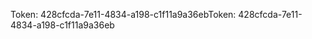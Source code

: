 <span data-ttu-id="20199-101">Token: 428cfcda-7e11-4834-a198-c1f11a9a36eb</span><span class="sxs-lookup"><span data-stu-id="20199-101">Token: 428cfcda-7e11-4834-a198-c1f11a9a36eb</span></span>
